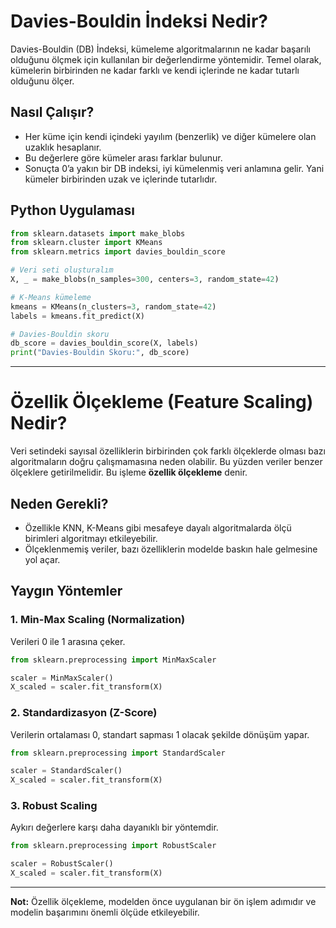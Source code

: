 
# Davies-Bouldin İndeksi Nedir?

Davies-Bouldin (DB) İndeksi, kümeleme algoritmalarının ne kadar başarılı olduğunu ölçmek için kullanılan bir değerlendirme yöntemidir. Temel olarak, kümelerin birbirinden ne kadar farklı ve kendi içlerinde ne kadar tutarlı olduğunu ölçer.

## Nasıl Çalışır?

- Her küme için kendi içindeki yayılım (benzerlik) ve diğer kümelere olan uzaklık hesaplanır.
- Bu değerlere göre kümeler arası farklar bulunur.
- Sonuçta 0’a yakın bir DB indeksi, iyi kümelenmiş veri anlamına gelir. Yani kümeler birbirinden uzak ve içlerinde tutarlıdır.

## Python Uygulaması

```python
from sklearn.datasets import make_blobs
from sklearn.cluster import KMeans
from sklearn.metrics import davies_bouldin_score

# Veri seti oluşturalım
X, _ = make_blobs(n_samples=300, centers=3, random_state=42)

# K-Means kümeleme
kmeans = KMeans(n_clusters=3, random_state=42)
labels = kmeans.fit_predict(X)

# Davies-Bouldin skoru
db_score = davies_bouldin_score(X, labels)
print("Davies-Bouldin Skoru:", db_score)
```

---

# Özellik Ölçekleme (Feature Scaling) Nedir?

Veri setindeki sayısal özelliklerin birbirinden çok farklı ölçeklerde olması bazı algoritmaların doğru çalışmamasına neden olabilir. Bu yüzden veriler benzer ölçeklere getirilmelidir. Bu işleme **özellik ölçekleme** denir.

## Neden Gerekli?

- Özellikle KNN, K-Means gibi mesafeye dayalı algoritmalarda ölçü birimleri algoritmayı etkileyebilir.
- Ölçeklenmemiş veriler, bazı özelliklerin modelde baskın hale gelmesine yol açar.

## Yaygın Yöntemler

### 1. Min-Max Scaling (Normalization)

Verileri 0 ile 1 arasına çeker.

```python
from sklearn.preprocessing import MinMaxScaler

scaler = MinMaxScaler()
X_scaled = scaler.fit_transform(X)
```

### 2. Standardizasyon (Z-Score)

Verilerin ortalaması 0, standart sapması 1 olacak şekilde dönüşüm yapar.

```python
from sklearn.preprocessing import StandardScaler

scaler = StandardScaler()
X_scaled = scaler.fit_transform(X)
```

### 3. Robust Scaling

Aykırı değerlere karşı daha dayanıklı bir yöntemdir.

```python
from sklearn.preprocessing import RobustScaler

scaler = RobustScaler()
X_scaled = scaler.fit_transform(X)
```

---

**Not:** Özellik ölçekleme, modelden önce uygulanan bir ön işlem adımıdır ve modelin başarımını önemli ölçüde etkileyebilir.
